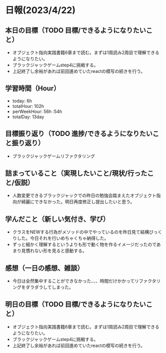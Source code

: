 # 日報(2023/4/22)

## 本日の目標（TODO 目標/できるようになりたいこと）

- オブジェクト指向実践書籍6章まで読む。まずは1周読み2周目で理解できるようになりたい。
- ブラックジャックゲームstep4に挑戦する。
- 上記終了し余裕があれば前回進めていたreactの模写の続きを行う。

## 学習時間（Hour）
- today: 6h
- totalHour: 102h
- perWeekHour: 56h :54h
- totalDay: 13day

## 目標振り返り（TODO 進捗/できるようになりたいこと振り返り）

- ブラックジャックゲームリファクタリング

## 詰まっていること（実現したいこと/現状/行ったこと/仮説）

- 人数変更できるブラックジャックでの昨日の勉強会踏まえたオブジェクト指向が綺麗にできなかった。明日再度修正し提出したいと思う。

## 学んだこと（新しい気付き、学び）

- クラスをNEWする行為がメソッドの中でやっているのを昨日見て結構びっくりした。今日それを行いめちゃくちゃ納得した。
- ずっと細かく理解するというよりも形で動く物を作るイメージだったのであまり見慣れない形を見ると感動する。

## 感想（一日の感想、雑談）

- 今日は全然集中することができなかった、、、時間だけかかってリファクタリングをダラダラしてしまった。

## 明日の目標（TODO 目標/できるようになりたいこと）

- オブジェクト指向実践書籍6章まで読む。まずは1周読み2周目で理解できるようになりたい。
- ブラックジャックゲームstep4に挑戦する。
- 上記終了し余裕があれば前回進めていたreactの模写の続きを行う。